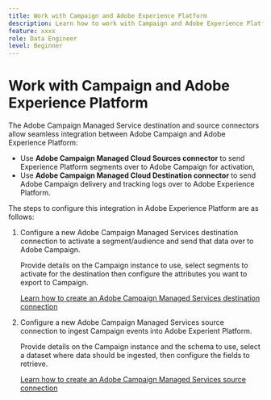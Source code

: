 ```yaml
---
title: Work with Campaign and Adobe Experience Platform
description: Learn how to work with Campaign and Adobe Experience Platform
feature: xxxx
role: Data Engineer
level: Beginner
---
```

# Work with Campaign and Adobe Experience Platform

The Adobe Campaign Managed Service destination and source connectors allow seamless integration between Adobe Campaign and Adobe Experience Platform:

* Use **Adobe Campaign Managed Cloud Sources connector** to send Experience Platform segments over to Adobe Campaign for activation,
* Use **Adobe Campaign Managed Cloud Destination connector** to send Adobe Campaign delivery and tracking logs over to Adobe Experience Platform.



The steps to configure this integration in Adobe Experience Platform are as follows:


1. Configure a new Adobe Campaign Managed Services destination connection to activate a segment/audience and send that data over to Adobe Campaign.

    Provide details on the Campaign instance to use, select segments to activate for the destination then configure the attributes you want to export to Campaign.

    [Learn how to create an Adobe Campaign Managed Services destination connection](https://www.adobe.com/go/destinations-adobe-campaign-managed-cloud-services-en)

1. Configure a new Adobe Campaign Managed Services source connection to ingest Campaign events into Adobe Experient Platform.

    Provide details on the Campaign instance and the schema to use, select a dataset where data should be ingested, then configure the fields to retrieve.

    [Learn how to create an Adobe Campaign Managed Services source connection](https://www.adobe.com/go/sources-campaign-ui-en)
